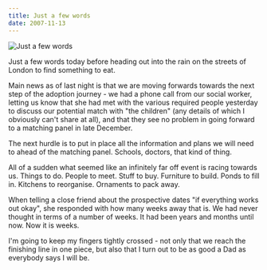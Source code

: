 ```yaml
---
title: Just a few words
date: 2007-11-13
---
```


![Just a few words](https://source.unsplash.com/y7GlIdTUOvo/1600x900)

Just a few words today before heading out into the rain on the streets of London to find something to eat.

Main news as of last night is that we are moving forwards towards the next step of the adoption journey - we had a phone call from our social worker, letting us know that she had met with the various required people yesterday to discuss our potential match with "the children" (any details of which I obviously can't share at all), and that they see no problem in going forward to a matching panel in late December.

The next hurdle is to put in place all the information and plans we will need to ahead of the matching panel. Schools, doctors, that kind of thing.

All of a sudden what seemed like an infinitely far off event is racing towards us. Things to do. People to meet. Stuff to buy. Furniture to build. Ponds to fill in. Kitchens to reorganise. Ornaments to pack away.

When telling a close friend about the prospective dates "if everything works out okay", she responded with how many weeks away that is. We had never thought in terms of a number of weeks. It had been years and months until now. Now it is weeks.

I'm going to keep my fingers tightly crossed - not only that we reach the finishing line in one piece, but also that I turn out to be as good a Dad as everybody says I will be.